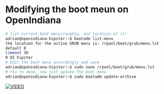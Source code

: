 # Modifying the boot meun on OpenIndiana

```bash
# list current boot menu(roughly, and location of it)
adrian@openindiana-hipster:~$ bootadm list-menu
the location for the active GRUB menu is: /rpool/boot/grub/menu.lst
default 0
timeout 30
0 OI hipster
# Edit the boot menu accordingly and save
adrian@openindiana-hipster:~$ sudo nano /rpool/boot/grub/menu.lst
# You're done, now just update the boot menu
adrian@openindiana-hipster:~$ sudo bootadm update-archive
```

[![VIDEO](http://img.youtube.com/vi/8PDhVstTDTc/0.jpg)](https://www.youtube.com/watch?v=8PDhVstTDTc)
